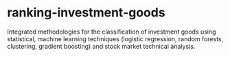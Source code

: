 # ranking-investment-goods
Integrated methodologies for the classification of investment goods using statistical, machine learning techniques (logistic regression, random forests, clustering, gradient boosting) and stock market technical analysis.
